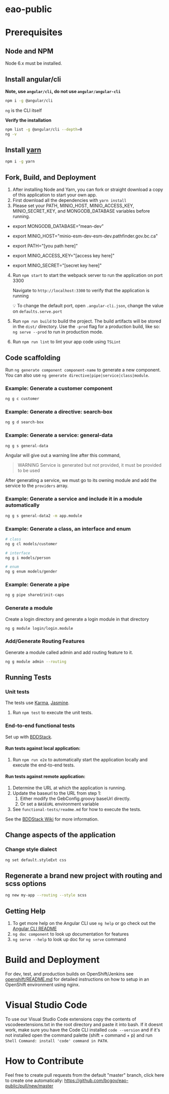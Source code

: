 # eao-public

# Prerequisites

## Node and NPM

Node 6.x must be installed.

## Install angular/cli

**Note, use `angular/cli`, do not use `angular/angular-cli`**

```bash
npm i -g @angular/cli
```

`ng` is the CLI itself


**Verify the installation**

```bash
npm list -g @angular/cli --depth=0
ng -v
```

## Install [yarn](https://yarnpkg.com/lang/en/docs/install/#alternatives-tab)

```bash
npm i -g yarn
```

## Fork, Build, and Deployment

1. After installing Node and Yarn, you can fork or straight download a copy of this application to start your own app.
2. First download all the dependencies with `yarn install`
3. Please set your PATH, MINIO_HOST, MINIO_ACCESS_KEY, MINIO_SECRET_KEY, and             MONGODB_DATABASE variables before running.


 - export MONGODB_DATABASE=“mean-dev”

 - export MINIO_HOST="minio-esm-dev-esm-dev.pathfinder.gov.bc.<i></i>ca"

 - export PATH="[you path here]"

 - export MINIO_ACCESS_KEY="[access key here]"

 - export MINIO_SECRET="[secret key here]"
4. Run `npm start` to start the webpack server to run the application on port 3300

    Navigate to `http://localhost:3300` to verify that the application is running

    :bulb: To change the default port, open `.angular-cli.json`, change the value on `defaults.serve.port`

5. Run `npm run build` to build the project. The build artifacts will be stored in the `dist/` directory. Use the `-prod` flag for a production build, like so: `ng serve --prod` to run in production mode.
6. Run `npm run lint` to lint your app code using `TSLint`

## Code scaffolding

Run `ng generate component component-name` to generate a new component. You can also use `ng generate directive|pipe|service|class|module`.

### Example: Generate a customer component

```bash
ng g c customer
```

### Example: Generate a directive: search-box

```bash
ng g d search-box
```

### Example: Generate a service: general-data

```bash
ng g s general-data
```

Angular will give out a warning line after this command,

> WARNING Service is generated but not provided, it must be provided to be used

After generating a service, we must go to its owning module and add the service to the `providers` array.

### Example: Generate a service and include it in a module automatically

```bash
ng g s general-data2 -m app.module
```

### Example: Generate a class, an interface and enum

```bash
# class
ng g cl models/customer

# interface
ng g i models/person

# enum
ng g enum models/gender
```

### Example: Generate a pipe

```bash
ng g pipe shared/init-caps
```

### Generate a module

Create a login directory and generate a login module in that directory

```bash
ng g module login/login.module
```

### Add/Generate Routing Features

Generate a module called admin and add routing feature to it.

```bash
ng g module admin --routing
```

## Running Tests

### Unit tests

The tests use [Karma](https://karma-runner.github.io), [Jasmine](https://jasmine.github.io/).
1. Run `npm test` to execute the unit tests.

### End-to-end functional tests

Set up with [BDDStack](https://github.com/BCDevOps/BDDStack).

#### Run tests against local application:

1. Run `npm run e2e` to automatically start the application locally and execute the end-to-end tests.

#### Run tests against remote application:

1. Determine the URL at which the application is running.
2. Update the baseurl to the URL from step 1:
    1. Either modify the GebConfig.groovy baseUrl directly.
    2. Or set a `BASEURL` environment variable
3. See `functional-tests/readme.md` for how to execute the tests.

See the [BDDStack Wiki](https://github.com/BCDevOps/BDDStack/wiki) for more information.

## Change aspects of the application

### Change style dialect

```bash
ng set default.styleExt css
```

## Regenerate a brand new project with routing and scss options

```bash
ng new my-app --routing --style scss
```

## Getting Help

1. To get more help on the Angular CLI use `ng help` or go check out the [Angular CLI README](https://github.com/angular/angular-cli/blob/master/README.md)
1. `ng doc component` to look up documentation for features
1. `ng serve --help` to look up doc for `ng serve` command

# Build and Deployment

For dev, test, and production builds on OpenShift/Jenkins see [openshift/README.md](https://github.com/bcgov/eao-public/blob/master/openshift/README.md) for detailed instructions on how to setup in an OpenShift environment using nginx.

# Visual Studio Code

To use our Visual Studio Code extensions copy the contents of vscodeextensions.txt in the root directory and paste it into bash. If it doesnt work, make sure you have the Code CLI installed `code --version` and if it's not installed open the command palette (shift + command + p) and run `Shell Command: install 'code' command in PATH`.

# How to Contribute

Feel free to create pull requests from the default "master" branch, click here to create one automatically: https://github.com/bcgov/eao-public/pull/new/master
